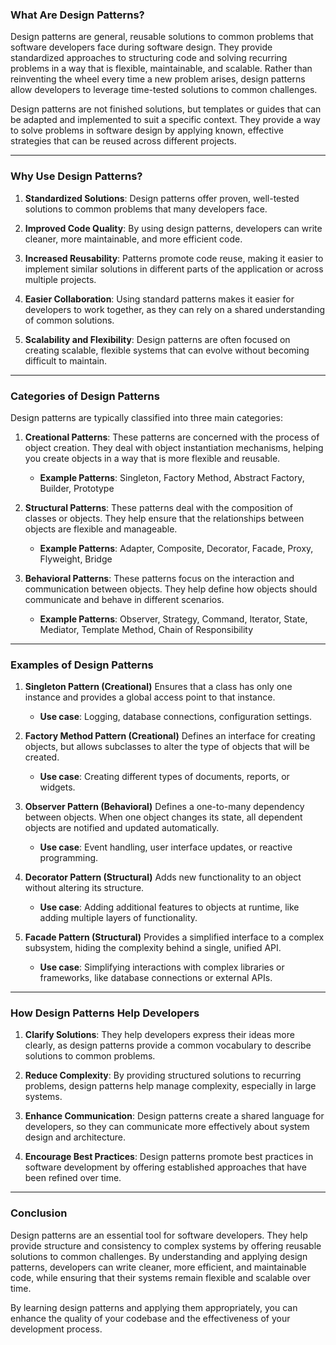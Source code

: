 ### **What Are Design Patterns?**

Design patterns are general, reusable solutions to common problems that software developers face during software design. They provide standardized approaches to structuring code and solving recurring problems in a way that is flexible, maintainable, and scalable. Rather than reinventing the wheel every time a new problem arises, design patterns allow developers to leverage time-tested solutions to common challenges.

Design patterns are not finished solutions, but templates or guides that can be adapted and implemented to suit a specific context. They provide a way to solve problems in software design by applying known, effective strategies that can be reused across different projects.

---

### **Why Use Design Patterns?**

1. **Standardized Solutions**: Design patterns offer proven, well-tested solutions to common problems that many developers face.
   
2. **Improved Code Quality**: By using design patterns, developers can write cleaner, more maintainable, and more efficient code.
   
3. **Increased Reusability**: Patterns promote code reuse, making it easier to implement similar solutions in different parts of the application or across multiple projects.
   
4. **Easier Collaboration**: Using standard patterns makes it easier for developers to work together, as they can rely on a shared understanding of common solutions.
   
5. **Scalability and Flexibility**: Design patterns are often focused on creating scalable, flexible systems that can evolve without becoming difficult to maintain.

---

### **Categories of Design Patterns**

Design patterns are typically classified into three main categories:

1. **Creational Patterns**: These patterns are concerned with the process of object creation. They deal with object instantiation mechanisms, helping you create objects in a way that is more flexible and reusable.
   - **Example Patterns**: Singleton, Factory Method, Abstract Factory, Builder, Prototype

2. **Structural Patterns**: These patterns deal with the composition of classes or objects. They help ensure that the relationships between objects are flexible and manageable.
   - **Example Patterns**: Adapter, Composite, Decorator, Facade, Proxy, Flyweight, Bridge

3. **Behavioral Patterns**: These patterns focus on the interaction and communication between objects. They help define how objects should communicate and behave in different scenarios.
   - **Example Patterns**: Observer, Strategy, Command, Iterator, State, Mediator, Template Method, Chain of Responsibility

---

### **Examples of Design Patterns**

1. **Singleton Pattern (Creational)**
   Ensures that a class has only one instance and provides a global access point to that instance.
   - **Use case**: Logging, database connections, configuration settings.

2. **Factory Method Pattern (Creational)**
   Defines an interface for creating objects, but allows subclasses to alter the type of objects that will be created.
   - **Use case**: Creating different types of documents, reports, or widgets.

3. **Observer Pattern (Behavioral)**
   Defines a one-to-many dependency between objects. When one object changes its state, all dependent objects are notified and updated automatically.
   - **Use case**: Event handling, user interface updates, or reactive programming.

4. **Decorator Pattern (Structural)**
   Adds new functionality to an object without altering its structure.
   - **Use case**: Adding additional features to objects at runtime, like adding multiple layers of functionality.

5. **Facade Pattern (Structural)**
   Provides a simplified interface to a complex subsystem, hiding the complexity behind a single, unified API.
   - **Use case**: Simplifying interactions with complex libraries or frameworks, like database connections or external APIs.

---

### **How Design Patterns Help Developers**

1. **Clarify Solutions**: They help developers express their ideas more clearly, as design patterns provide a common vocabulary to describe solutions to common problems.

2. **Reduce Complexity**: By providing structured solutions to recurring problems, design patterns help manage complexity, especially in large systems.

3. **Enhance Communication**: Design patterns create a shared language for developers, so they can communicate more effectively about system design and architecture.

4. **Encourage Best Practices**: Design patterns promote best practices in software development by offering established approaches that have been refined over time.

---

### **Conclusion**

Design patterns are an essential tool for software developers. They help provide structure and consistency to complex systems by offering reusable solutions to common challenges. By understanding and applying design patterns, developers can write cleaner, more efficient, and maintainable code, while ensuring that their systems remain flexible and scalable over time.

By learning design patterns and applying them appropriately, you can enhance the quality of your codebase and the effectiveness of your development process.
